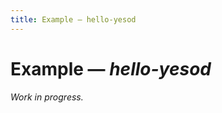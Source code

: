 ```yaml
---
title: Example — hello-yesod
---
```



Example — _hello-yesod_
=======================

_Work in progress._

